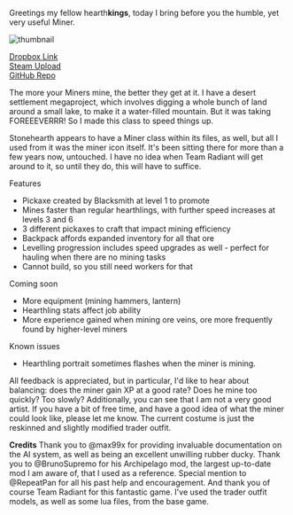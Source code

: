 Greetings my fellow hearth**kings**, today I bring before you the humble, yet very useful Miner.

![thumbnail](https://discourse.stonehearth.net/uploads/stonehearth/original/3X/7/1/710e62764ce712c27c9a88616ed628cd26f39dbf.jpg)

[Dropbox Link](https://www.dropbox.com/s/g1mh5zlmtyp7kwf/miner_prof.smod?dl=0)  
[Steam Upload](https://steamcommunity.com/sharedfiles/filedetails/?id=1359741441)  
[GitHub Repo](https://github.com/Moai-/miner_prof)  

The more your Miners mine, the better they get at it. I have a desert settlement megaproject, which involves digging a whole bunch of land around a small lake, to make it a water-filled mountain. But it was taking FOREEEVERRR! So I made this class to speed things up.  

Stonehearth appears to have a Miner class within its files, as well, but all I used from it was the miner icon itself. It's been sitting there for more than a few years now, untouched. I have no idea when Team Radiant will get around to it, so until they do, this will have to suffice.  

Features

* Pickaxe created by Blacksmith at level 1 to promote
* Mines faster than regular hearthlings, with further speed increases at levels 3 and 6
* 3 different pickaxes to craft that impact mining efficiency
* Backpack affords expanded inventory for all that ore
* Levelling progression includes speed upgrades as well - perfect for hauling when there are no mining tasks
* Cannot build, so you still need workers for that

Coming soon
* More equipment (mining hammers, lantern)
* Hearthling stats affect job ability
* More experience gained when mining ore veins, ore more frequently found by higher-level miners

Known issues
* Hearthling portrait sometimes flashes when the miner is mining.

All feedback is appreciated, but in particular, I'd like to hear about balancing: does the miner gain XP at a good rate? Does he mine too quickly? Too slowly? Additionally, you can see that I am not a very good artist. If you have a bit of free time, and have a good idea of what the miner could look like, please let me know. The current costume is just the reskinned and slightly modified trader outfit.

**Credits**
Thank you to @max99x for providing invaluable documentation on the AI system, as well as being an excellent unwilling rubber ducky. Thank you to @BrunoSupremo for his Archipelago mod, the largest up-to-date mod I am aware of, that I used as a reference. Special mention to @RepeatPan for all his past help and encouragement. And thank you of course Team Radiant for this fantastic game. I've used the trader outfit models, as well as some lua files, from the base game.
